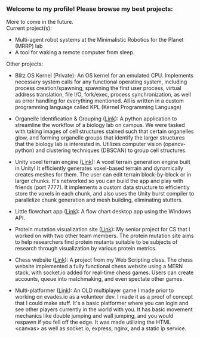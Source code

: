 ### Welcome to my profile! Please browse my best projects:
More to come in the future.  
Current project(s):
- Multi-agent robot systems at the Minimalistic Robotics for the Planet (MRRP) lab
- A tool for waking a remote computer from sleep.

Other projects:

- Blitz OS Kernel (Private): An OS kernel for an emulated CPU. Implements necessary system calls for any functional operating system, including process creation/spawning, spawning the first user process, virtual address translation, file I/O, fork/exec, process synchronization, as well as error handling for everything mentioned. All is written in a custom programming language called KPL (Kernel Programming Language)

- Organelle Identification & Grouping ([Link](https://github.com/Diego-Llanes/markingcellstructures)): A python application to streamline the workflow of a biology lab on campus. We were tasked with taking images of cell structures stained such that certain organelles glow, and forming organelle groups that identify the larger structures that the biology lab is interested in. Utilizes computer vision (opencv-python) and clustering techniques (DBSCAN) to group cell structures.

- Unity voxel terrain engine ([Link](https://github.com/Mrnibblesg/VoxelTerrainGeneration)): A voxel terrain generation engine built in Unity! It efficiently generates voxel-based terrain and dynamically creates meshes for them. The user can edit terrain block-by-block or in larger chunks. It's networked so you can build the app and play with friends (port 7777). It implements a custom data structure to efficiently store the voxels in each chunk, and also uses the Unity burst compiler to parallelize chunk generation and mesh building, eliminating stutters.

- Little flowchart app ([Link](https://github.com/Mrnibblesg/FlowChart)): A flow chart desktop app using the Windows API.

- Protein mutation visualization site ([Link](https://github.com/Jasonl2398/Protein_Mutations)): My senior project for CS that I worked on with two other team members. The protein mutation site aims to help researchers find protein mutants suitable to be subjects of research through visualization by various protein metrics.

- Chess website ([Link](https://github.com/Mrnibblesg/Chess-Site)): A project from my Web Scripting class. The chess website implemented a fully functional chess website using a MERN stack, with socket.io added for real-time chess games. Users can create accounts, queue into matchmaking, and even spectate other games. 

- Multi-platformer ([Link](https://github.com/Mrnibblesg/Multi-Platformer)): An OLD multiplayer game I made prior to working on evades.io as a volunteer dev. I made it as a proof of concept that I could make stuff. It's a basic platformer where you can login and see other players currently in the world with you. It has basic movement mechanics like double jumping and wall jumping, and you would respawn if you fell off the edge. It was made utilizing the HTML \<canvas\> as well as socket.io, express, nginx, and a static ip service.
